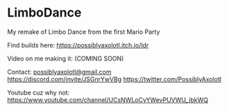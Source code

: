 # LimboDance
My remake of Limbo Dance from the first Mario Party

Find builds here: https://possiblyaxolotl.itch.io/ldr

Video on me making it: (COMING SOON)

Contact: possiblyaxolotl@gmail.com https://discord.com/invite/JSGnrYwVBg https://twitter.com/PossiblyAxolotl

Youtube cuz why not: https://www.youtube.com/channel/UCsNWLoCyYWevPUVWU_jbkWQ
